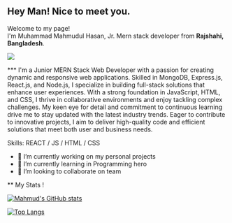 
## Hey Man! Nice to meet you.

<p>Welcome to my page! </br> I'm Muhammad Mahmudul Hasan, Jr. Mern stack developer from  <b>Rajshahi, Bangladesh</b>. </p>

![](https://media.licdn.com/dms/image/D5616AQHB4HueVeec_Q/profile-displaybackgroundimage-shrink_350_1400/0/1719929887564?e=1725494400&v=beta&t=OzBjJcXlfWiozUJwllCrNHaGR75-hsCecSfSO3f_K1Y)


*** I'm a Junior MERN Stack Web Developer with a passion for creating dynamic and responsive web applications. Skilled in MongoDB, Express.js, React.js, and Node.js, I specialize in building full-stack solutions that enhance user experiences. With a strong foundation in JavaScript, HTML, and CSS, I thrive in collaborative environments and enjoy tackling complex challenges. My keen eye for detail and commitment to continuous learning drive me to stay updated with the latest industry trends. Eager to contribute to innovative projects, I aim to deliver high-quality code and efficient solutions that meet both user and business needs.

Skills:  REACT / JS / HTML / CSS

- 🔭 I’m currently working on my personal projects 
- 🌱 I’m currently learning in Programming hero 
- 👯 I’m looking to collaborate on team


** My Stats !

[![Mahmud's GitHub stats](https://github-readme-stats.vercel.app/api?username=Mahmud4M&show_icons=true)](https://github.com/Mahmud4M/github-readme-stats)

[![Top Langs](https://github-readme-stats.vercel.app/api/top-langs/?username=Mahmud4M&layout=compact)](https://github.com/Mahmud4M/github-readme-stats)


